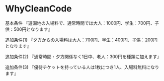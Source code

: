 # WhyCleanCode

基本条件
『遊園地の入場料で、通常時間では大人：1000円、学生：700円、子供：500円となります』


追加条件(1)
『夕方からの入場料は大人：700円、学生：400円、子供：200円となります』


追加条件(2)
『通常時間・夕方関係なく1日中、老人：300円を種類に加えます』


追加条件(3)
『優待チケットを持っている人は1枚につき1人、入場料無料になります』




